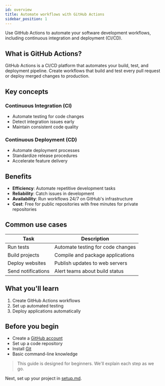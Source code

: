 ```yaml
---
id: overview
title: Automate workflows with GitHub Actions
sidebar_position: 1
---
```


Use GitHub Actions to automate your software development workflows, including continuous integration and deployment (CI/CD).

## What is GitHub Actions?

GitHub Actions is a CI/CD platform that automates your build, test, and deployment pipeline. Create workflows that build and test every pull request or deploy merged changes to production.

## Key concepts

### Continuous Integration (CI)
- Automate testing for code changes
- Detect integration issues early
- Maintain consistent code quality

### Continuous Deployment (CD)
- Automate deployment processes
- Standardize release procedures
- Accelerate feature delivery

## Benefits

- **Efficiency**: Automate repetitive development tasks
- **Reliability**: Catch issues in development
- **Availability**: Run workflows 24/7 on GitHub's infrastructure
- **Cost**: Free for public repositories with free minutes for private repositories

## Common use cases

| Task |	Description |
|------|	-------------|
| Run tests |	Automate testing for code changes |
| Build projects |	Compile and package applications |
| Deploy websites |	Publish updates to web servers |
| Send notifications |	Alert teams about build status |

## What you'll learn

1. Create GitHub Actions workflows
2. Set up automated testing
3. Deploy applications automatically

## Before you begin

- Create a [GitHub account](https://github.com/signup)
- Set up a code repository
- Install [Git](https://git-scm.com/)
- Basic command-line knowledge

> This guide is designed for beginners. We'll explain each step as we go.

Next, set up your project in [setup.md](setup.md).
